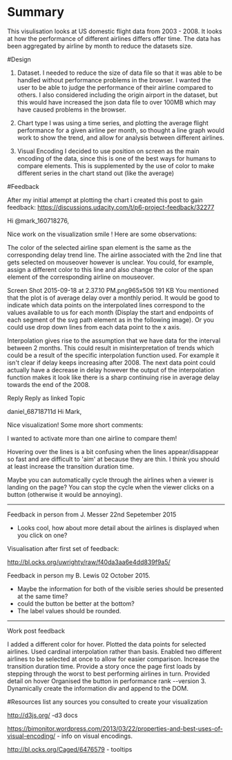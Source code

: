 # Summary
This visulisation looks at US domestic flight data from 2003 - 2008. It looks at how the performance of different airlines differs offer time. The data has been aggregated by airline by month to reduce the datasets size. 

#Design 
1. Dataset.
I needed to reduce the size of data file so that it was able to be handled without performance problems in the browser. I wanted the user to be able to judge the performance of their airline compared to others. I also considered including the origin airport in the dataset, but this would have increased the json data file to over 100MB which may have caused problems in the browser.

2. Chart type
I was using a time series, and plotting the average flight performance for a given airline per month, so thought a line graph would work to show the trend, and allow for analysis between different airlines.

3. Visual Encoding
I decided to use position on screen as the main encoding of the data, since this is one of the best ways for humans to compare elements. This is supplemented by the use of color to make different series in the chart stand out (like the average)


#Feedback

After my initial attempt at plotting the chart i created this post to gain feedback:
https://discussions.udacity.com/t/p6-project-feedback/32277


Hi @mark_160718276,

Nice work on the visualization smile ! Here are some observations:

The color of the selected airline span element is the same as the corresponding delay trend line. The airline associated with the 2nd line that gets selected on mouseover however is unclear. You could, for example, assign a different color to this line and also change the color of the span element of the corresponding airline on mouseover.

Screen Shot 2015-09-18 at 2.37.10 PM.png965x506 191 KB
You mentioned that the plot is of average delay over a monthly period. It would be good to indicate which data points on the interpolated lines correspond to the values available to us for each month (Display the start and endpoints of each segment of the svg path element as in the following image). Or you could use drop down lines from each data point to the x axis.


Interpolation gives rise to the assumption that we have data for the interval between 2 months. This could result in misinterpretation of trends which could be a result of the specific interpolation function used. For example it isn't clear if delay keeps increasing after 2008. The next data point could actually have a decrease in delay however the output of the interpolation function makes it look like there is a sharp continuing rise in average delay towards the end of the 2008.



Reply
Reply as linked Topic

daniel_68718711d
Hi Mark,

Nice visualization! Some more short comments:

I wanted to activate more than one airline to compare them!

Hovering over the lines is a bit confusing when the lines appear/disappear so fast and are difficult to 'aim' at because they are thin. I think you should at least increase the transition duration time.

Maybe you can automatically cycle through the airlines when a viewer is landing on the page? You can stop the cycle when the viewer clicks on a button (otherwise it would be annoying).


----------------

Feedback in person from J. Messer  22nd Sepetember 2015

* Looks cool, how about more detail about the airlines is displayed when you click on one?


Visualisation after first set of feedback:

http://bl.ocks.org/uwrighty/raw/f40da3aa6e4dd839f9a5/


Feedback in person my B. Lewis 02 October 2015.
* Maybe the information for both of the visible series should be presented at the same time?
* could the button be better at the bottom?
* The label values should be rounded.

----------------

Work post feedback

I added a different color for hover. 
Plotted the data points for selected airlines.
Used cardinal interpolation rather than basis.
Enabled two different airlines to be selected at once to allow for easier comparison.
Increase the transition duration time.
Provide a story once the page first loads by stepping through the worst to best performing airlines in turn.
Provided detail on hover 
Organised the button in performance rank
--version 3.
Dynamically create the information div and append to the DOM.

#Resources
list any sources you consulted to create your visualization

http://d3js.org/ -d3 docs

https://bimonitor.wordpress.com/2013/03/22/properties-and-best-uses-of-visual-encoding/ - info on visual encodings.

http://bl.ocks.org/Caged/6476579 - tooltips
